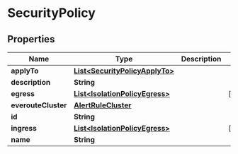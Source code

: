 

# SecurityPolicy


## Properties

Name | Type | Description | Notes
------------ | ------------- | ------------- | -------------
**applyTo** | [**List&lt;SecurityPolicyApplyTo&gt;**](SecurityPolicyApplyTo.md) |  | 
**description** | **String** |  | 
**egress** | [**List&lt;IsolationPolicyEgress&gt;**](IsolationPolicyEgress.md) |  |  [optional]
**everouteCluster** | [**AlertRuleCluster**](AlertRuleCluster.md) |  | 
**id** | **String** |  | 
**ingress** | [**List&lt;IsolationPolicyEgress&gt;**](IsolationPolicyEgress.md) |  |  [optional]
**name** | **String** |  | 



